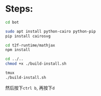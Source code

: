 # Steps:

```sh
cd bot

sudo apt install python-cairo python-pip
pip install cairosvg

cd t2f-runtime/mathjax
npm install

cd ../..
chmod +x ./build-install.sh

tmux
./build-install.sh
```

然后按下`ctrl b`, 再按下`d`

